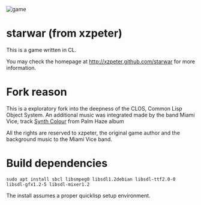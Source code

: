 ![game](https://i.imgur.com/QZSerTN.png)

# starwar (from xzpeter)

This is a game written in CL.

You may check the homepage at http://xzpeter.github.com/starwar for more information.


# Fork reason

This is a exploratory fork into the deepness of the CLOS, Common Lisp Object System.
An additional music was integrated made by the band Miami Vice, track
[Synth Colour](https://miamivice.bandcamp.com/track/synth-colour) from Palm Haze album


All the rights are reserved to xzpeter, the original game author and the background
music to the Miami Vice band.

# Build dependencies

```
sudo apt install sbcl libsmpeg0 libsdl1.2debian libsdl-ttf2.0-0 libsdl-gfx1.2-5 libsdl-mixer1.2
```

The install assumes a proper quicklisp setup environment.

